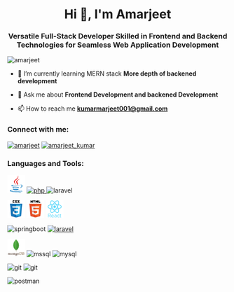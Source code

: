 <h1 align="center">Hi 👋, I'm Amarjeet</h1>
<h3 align="center">Versatile Full-Stack Developer Skilled in Frontend and Backend Technologies for Seamless Web Application Development</h3>


<p align="left"> <img src="https://komarev.com/ghpvc/?username=shivani2812s&label=Profile%20views&color=0e75b6&style=flat" alt="amarjeet" /> </p>

- 🌱 I’m currently learning MERN stack **More depth of backened development**

- 💬 Ask me about **Frontend Development and backened Development**

- 📫 How to reach me **kumarmarjeet001@gmail.com**

<h3 align="left">Connect with me:</h3>
<p align="left">
<a href="https://twitter.com/amarjeet7503" target="_blank"><img align="center" src="https://raw.githubusercontent.com/rahuldkjain/github-profile-readme-generator/master/src/images/icons/Social/twitter.svg" alt="amarjeet" height="30" width="40" /></a>
<a href="https://www.linkedin.com/in/amarjeet-kumar-5881ab144/" target="_blank"><img align="center" src="https://raw.githubusercontent.com/rahuldkjain/github-profile-readme-generator/master/src/images/icons/Social/linked-in-alt.svg" alt="amarjeet_kumar" height="30" width="40" /></a>
</p>

<h3 align="left">Languages and Tools:</h3>
<p align="left"> 
<!-- Language -->
  <a href="https://www.java.com" style="text-decoration: none;" target="_blank" rel="noreferrer"> <img src="https://raw.githubusercontent.com/devicons/devicon/master/icons/java/java-original.svg" alt="java" width="40" height="40"/> </a>  <a href="https://www.php.net/docs.php" target="_blank" rel="noreferrer"> <img src="https://www.php.net/images/logos/new-php-logo.svg" alt="php" width="40" height="40"/> </a> 
   <a href="https://yii2.com/" style="text-decoration: none;" target="_blank" rel="noreferrer"> <img src="https://iconape.com/wp-content/png_logo_vector/ottawa-js-logo.png" alt="laravel" width="40" height="40"/> </a> 
  
  <!-- Frontend -->
  <a href="https://www.w3schools.com/css/" style="text-decoration: none;" target="_blank" rel="noreferrer"> <img src="https://raw.githubusercontent.com/devicons/devicon/master/icons/css3/css3-original-wordmark.svg" alt="css3" width="40" height="40"/> </a> 
 <a href="https://www.w3.org/html/" style="text-decoration: none;" target="_blank" rel="noreferrer"> <img src="https://raw.githubusercontent.com/devicons/devicon/master/icons/html5/html5-original-wordmark.svg" alt="html5" width="40" height="40"/> </a><a href="https://reactjs.org/" style="text-decoration: none;" target="_blank" rel="noreferrer"> <img src="https://raw.githubusercontent.com/devicons/devicon/master/icons/react/react-original-wordmark.svg" alt="react" width="40" height="40"/> </a>
 
 <!-- Framework -->
   
  <a href="https://springboot.com/"  style="text-decoration: none;" target="_blank" rel="noreferrer"> <img src="https://upload.wikimedia.org/wikipedia/commons/thumb/7/79/Spring_Boot.svg/512px-Spring_Boot.svg.png" alt="springboot" width="40" height="40"/> </a>   <a href="https://springboot.com/" target="_blank" rel="noreferrer"> <img src="https://iconape.com/wp-content/files/ol/351458/png/laravel-logo.png" alt="laravel" width="40" height="40"/> </a>   
 
 
 <!-- Database -->
  <a href="https://www.mongodb.com/" style="text-decoration: none;" target="_blank" rel="noreferrer"> <img src="https://raw.githubusercontent.com/devicons/devicon/master/icons/mongodb/mongodb-original-wordmark.svg" alt="mongodb" width="40" height="40"/> </a>  <a href="https://www.mssql.com/" style="text-decoration: none;" target="_blank" rel="noreferrer"> <img src="https://cdn.worldvectorlogo.com/logos/microsoft-sql-server-1.svg" alt="mssql" width="40" height="40"/> </a><a href="https://www.mssql.com/" style="text-decoration: none;" target="_blank" rel="noreferrer"> <img src="https://www.iconninja.com/files/880/980/48/logo-mysql-development-code-icon.png" alt="mysql" width="40" height="40"/> </a>

  <!-- Version Control -->
  
  <a href="https://git-scm.com/" style="text-decoration: none;" target="_blank" rel="noreferrer"> <img src="https://www.vectorlogo.zone/logos/git-scm/git-scm-icon.svg" alt="git" width="40" height="40"/> </a> 
    <a href="https://git-scm.com/" style="text-decoration: none;" target="_blank" rel="noreferrer"> <img src="https://cdn.icon-icons.com/icons2/2699/PNG/512/bitbucket_official_logo_icon_170477.png" alt="git" width="150" height="40"/> </a> 
  
  <!--  API Development -->
 
<a href="https://www.postman.com/" style="text-decoration: none;" target="_blank" rel="noreferrer"> <img src="https://cdn.iconscout.com/icon/free/png-256/free-postman-3521648-2945092.png" alt="postman" width="40" height="40"/> </a>
</p>



